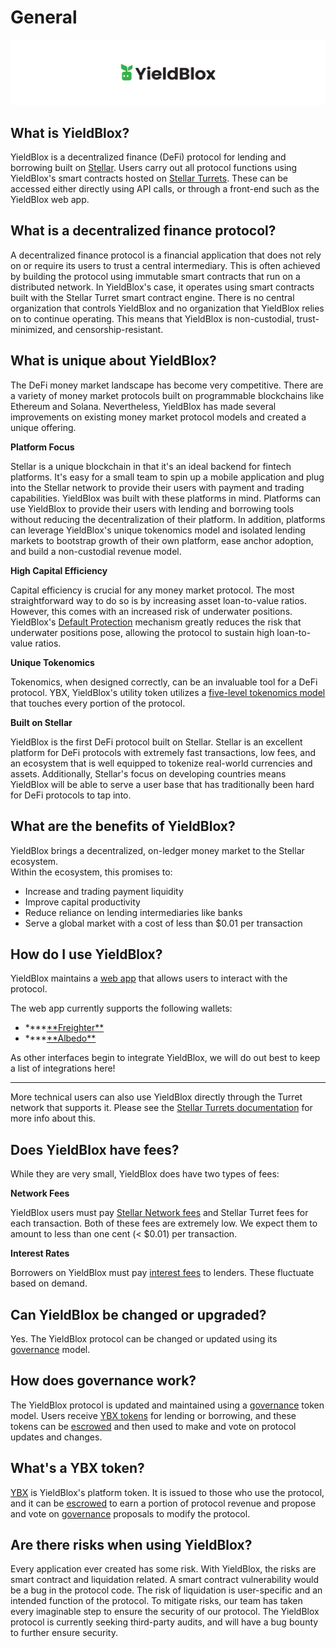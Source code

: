 # General

![](<../.gitbook/assets/general header.svg>)

## What is YieldBlox?

YieldBlox is a decentralized finance (DeFi) protocol for lending and borrowing built on [Stellar](https://www.stellar.org). Users carry out all protocol functions using YieldBlox's smart contracts hosted on [Stellar Turrets](https://tss.stellar.org). These can be accessed either directly using API calls, or through a front-end such as the YieldBlox web app.

## What is a decentralized finance protocol?

A decentralized finance protocol is a financial application that does not rely on or require its users to trust a central intermediary. This is often achieved by building the protocol using immutable smart contracts that run on a distributed network. In YieldBlox's case, it operates using smart contracts built with the Stellar Turret smart contract engine. There is no central organization that controls YieldBlox and no organization that YieldBlox relies on to continue operating. This means that YieldBlox is non-custodial, trust-minimized, and censorship-resistant.

## What is unique about YieldBlox?

The DeFi money market landscape has become very competitive. There are a variety of money market protocols built on programmable blockchains like Ethereum and Solana. Nevertheless, YieldBlox has made several improvements on existing money market protocol models and created a unique offering.

**Platform Focus**

Stellar is a unique blockchain in that it's an ideal backend for fintech platforms. It's easy for a small team to spin up a mobile application and plug into the Stellar network to provide their users with payment and trading capabilities. YieldBlox was built with these platforms in mind. Platforms can use YieldBlox to provide their users with lending and borrowing tools without reducing the decentralization of their platform. In addition, platforms can leverage YieldBlox's unique tokenomics model and isolated lending markets to bootstrap growth of their own platform, ease anchor adoption, and build a non-custodial revenue model.

**High Capital Efficiency**

Capital efficiency is crucial for any money market protocol. The most straightforward way to do so is by increasing asset loan-to-value ratios. However, this comes with an increased risk of underwater positions. YieldBlox's [Default Protection](lending-borrowing/default-protection.md) mechanism greatly reduces the risk that underwater positions pose, allowing the protocol to sustain high loan-to-value ratios.

**Unique Tokenomics**

Tokenomics, when designed correctly, can be an invaluable tool for a DeFi protocol. YBX, YieldBlox's utility token utilizes a [five-level tokenomics model](ybx-tokens/ybx-tokenomics.md) that touches every portion of the protocol.

**Built on Stellar**

YieldBlox is the first DeFi protocol built on Stellar. Stellar is an excellent platform for DeFi protocols with extremely fast transactions, low fees, and an ecosystem that is well equipped to tokenize real-world currencies and assets. Additionally, Stellar's focus on developing countries means YieldBlox will be able to serve a user base that has traditionally been hard for DeFi protocols to tap into.

## What are the benefits of YieldBlox?

YieldBlox brings a decentralized, on-ledger money market to the Stellar ecosystem.\
Within the ecosystem, this promises to:

- Increase and trading payment liquidity
- Improve capital productivity
- Reduce reliance on lending intermediaries like banks
- Serve a global market with a cost of less than $0.01 per transaction

## How do I use YieldBlox?

YieldBlox maintains a [web app](https://testnet.yieldblox.finance) that allows users to interact with the protocol.

The web app currently supports the following wallets:

- \***\*[**Freighter\*\*](https://www.freighter.app)
- \***\*[**Albedo\*\*](https://albedo.link)

As other interfaces begin to integrate YieldBlox, we will do out best to keep a list of integrations here!

---

More technical users can also use YieldBlox directly through the Turret network that supports it. Please see the [Stellar Turrets documentation](https://turrets.stellar.org/) for more info about this.

## Does YieldBlox have fees?

While they are very small, YieldBlox does have two types of fees:

**Network Fees**

YieldBlox users must pay [Stellar Network fees](https://developers.stellar.org/docs/glossary/fees/) and Stellar Turret fees for each transaction. Both of these fees are extremely low. We expect them to amount to less than one cent (< $0.01) per transaction.

**Interest Rates**

Borrowers on YieldBlox must pay [interest fees](lending-borrowing/interest-rates.md) to lenders. These fluctuate based on demand.

## Can YieldBlox be changed or upgraded?

Yes. The YieldBlox protocol can be changed or updated using its [governance](governance.md) model.

## How does governance work?

The YieldBlox protocol is updated and maintained using a [governance](governance.md) token model. Users receive [YBX tokens](ybx-tokens/) for lending or borrowing, and these tokens can be [escrowed](escrowing.md) and then used to make and vote on protocol updates and changes.

## What's a YBX token?

[YBX](ybx-tokens/) is YieldBlox's platform token. It is issued to those who use the protocol, and it can be [escrowed](escrowing.md) to earn a portion of protocol revenue and propose and vote on [governance](governance.md) proposals to modify the protocol.

## Are there risks when using YieldBlox?

Every application ever created has some risk. With YieldBlox, the risks are smart contract and liquidation related. A smart contract vulnerability would be a bug in the protocol code. The risk of liquidation is user-specific and an intended function of the protocol. To mitigate risks, our team has taken every imaginable step to ensure the security of our protocol. The YieldBlox protocol is currently seeking third-party audits, and will have a bug bounty to further ensure security.
